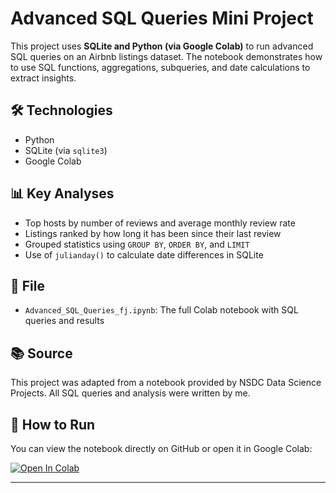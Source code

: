 # Advanced SQL Queries Mini Project

This project uses **SQLite and Python (via Google Colab)** to run advanced SQL queries on an Airbnb listings dataset. The notebook demonstrates how to use SQL functions, aggregations, subqueries, and date calculations to extract insights.

## 🛠️ Technologies

- Python
- SQLite (via `sqlite3`)
- Google Colab

## 📊 Key Analyses

- Top hosts by number of reviews and average monthly review rate
- Listings ranked by how long it has been since their last review
- Grouped statistics using `GROUP BY`, `ORDER BY`, and `LIMIT`
- Use of `julianday()` to calculate date differences in SQLite

## 📁 File

- `Advanced_SQL_Queries_fj.ipynb`: The full Colab notebook with SQL queries and results

## 📚 Source

This project was adapted from a notebook provided by NSDC Data Science Projects. All SQL queries and analysis were written by me.

## 🚀 How to Run

You can view the notebook directly on GitHub or open it in Google Colab:

[![Open In Colab](https://colab.research.google.com/assets/colab-badge.svg)](https://colab.research.google.com/github/farnazjmo/Advanced-SQL-Queries-Project/blob/main/Advanced_SQL_Queries_fj.ipynb)

---
